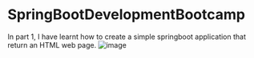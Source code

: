 # SpringBootDevelopmentBootcamp

In part 1, I have learnt how to create a simple springboot application that return an HTML web page.
![image](https://github.com/JoeYeungCW/SpringBootDevelopmentBootcamp/assets/109426792/96a3b592-2758-4447-a5ec-eeaa84f98334)
